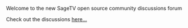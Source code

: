 Welcome to the new SageTV open source community discussions forum

Check out the discussions [here...](https://github.com/OpenSageTV/Community/discussions)


